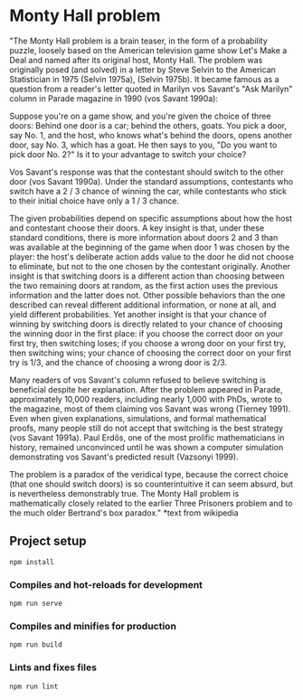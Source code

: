 # Monty Hall problem
"The Monty Hall problem is a brain teaser, in the form of a probability puzzle, loosely based on the American television game show Let's Make a Deal and named after its original host, Monty Hall. The problem was originally posed (and solved) in a letter by Steve Selvin to the American Statistician in 1975 (Selvin 1975a), (Selvin 1975b). It became famous as a question from a reader's letter quoted in Marilyn vos Savant's "Ask Marilyn" column in Parade magazine in 1990 (vos Savant 1990a):

Suppose you're on a game show, and you're given the choice of three doors: Behind one door is a car; behind the others, goats. You pick a door, say No. 1, and the host, who knows what's behind the doors, opens another door, say No. 3, which has a goat. He then says to you, "Do you want to pick door No. 2?" Is it to your advantage to switch your choice?

Vos Savant's response was that the contestant should switch to the other door (vos Savant 1990a). Under the standard assumptions, contestants who switch have a 
2
/
3
 chance of winning the car, while contestants who stick to their initial choice have only a 
1
/
3
 chance.

The given probabilities depend on specific assumptions about how the host and contestant choose their doors. A key insight is that, under these standard conditions, there is more information about doors 2 and 3 than was available at the beginning of the game when door 1 was chosen by the player: the host's deliberate action adds value to the door he did not choose to eliminate, but not to the one chosen by the contestant originally. Another insight is that switching doors is a different action than choosing between the two remaining doors at random, as the first action uses the previous information and the latter does not. Other possible behaviors than the one described can reveal different additional information, or none at all, and yield different probabilities. Yet another insight is that your chance of winning by switching doors is directly related to your chance of choosing the winning door in the first place: if you choose the correct door on your first try, then switching loses; if you choose a wrong door on your first try, then switching wins; your chance of choosing the correct door on your first try is 1/3, and the chance of choosing a wrong door is 2/3.

Many readers of vos Savant's column refused to believe switching is beneficial despite her explanation. After the problem appeared in Parade, approximately 10,000 readers, including nearly 1,000 with PhDs, wrote to the magazine, most of them claiming vos Savant was wrong (Tierney 1991). Even when given explanations, simulations, and formal mathematical proofs, many people still do not accept that switching is the best strategy (vos Savant 1991a). Paul Erdős, one of the most prolific mathematicians in history, remained unconvinced until he was shown a computer simulation demonstrating vos Savant's predicted result (Vazsonyi 1999).

The problem is a paradox of the veridical type, because the correct choice (that one should switch doors) is so counterintuitive it can seem absurd, but is nevertheless demonstrably true. The Monty Hall problem is mathematically closely related to the earlier Three Prisoners problem and to the much older Bertrand's box paradox."
*text from wikipedia

## Project setup
```
npm install
```

### Compiles and hot-reloads for development
```
npm run serve
```

### Compiles and minifies for production
```
npm run build
```

### Lints and fixes files
```
npm run lint
```